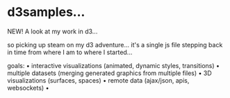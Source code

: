 # d3samples...
NEW! A look at my work in d3...

so picking up steam on my d3 adventure...
it's a single js file stepping back in time from where I am to where I started...

goals:
• interactive visualizations (animated, dynamic styles, transitions)
• multiple datasets (merging generated graphics from multiple files)
• 3D visualizations (surfaces, spaces)
• remote data (ajax/json, apis, websockets)
• 
